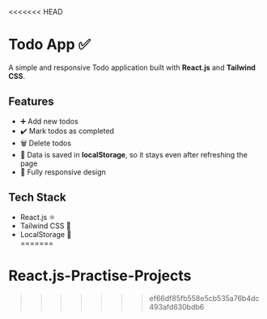 <<<<<<< HEAD
# Todo App ✅

A simple and responsive Todo application built with **React.js** and **Tailwind CSS**.  

## Features
- ➕ Add new todos  
- ✔️ Mark todos as completed  
- 🗑️ Delete todos  
- 💾 Data is saved in **localStorage**, so it stays even after refreshing the page  
- 📱 Fully responsive design  

## Tech Stack
- React.js ⚛️  
- Tailwind CSS 🎨  
- LocalStorage 💾  
=======
# React.js-Practise-Projects
>>>>>>> ef66df85fb558e5cb535a76b4dc493afd630bdb6
